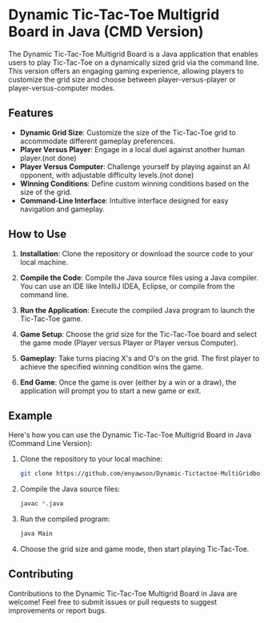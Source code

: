 
# Dynamic Tic-Tac-Toe Multigrid Board in Java (CMD Version)

The Dynamic Tic-Tac-Toe Multigrid Board is a Java application that enables users to play Tic-Tac-Toe on a dynamically sized grid via the command line. This version offers an engaging gaming experience, allowing players to customize the grid size and choose between player-versus-player or player-versus-computer modes.


## Features

- **Dynamic Grid Size**: Customize the size of the Tic-Tac-Toe grid to accommodate different gameplay preferences.
- **Player Versus Player**: Engage in a local duel against another human player.(not done)
- **Player Versus Computer**: Challenge yourself by playing against an AI opponent, with adjustable difficulty levels.(not done)
- **Winning Conditions**: Define custom winning conditions based on the size of the grid.
- **Command-Line Interface**: Intuitive interface designed for easy navigation and gameplay.

## How to Use

1. **Installation**: Clone the repository or download the source code to your local machine.

2. **Compile the Code**: Compile the Java source files using a Java compiler. You can use an IDE like IntelliJ IDEA, Eclipse, or compile from the command line.

3. **Run the Application**: Execute the compiled Java program to launch the Tic-Tac-Toe game.

4. **Game Setup**: Choose the grid size for the Tic-Tac-Toe board and select the game mode (Player versus Player or Player versus Computer).

5. **Gameplay**: Take turns placing X's and O's on the grid. The first player to achieve the specified winning condition wins the game.

6. **End Game**: Once the game is over (either by a win or a draw), the application will prompt you to start a new game or exit.

## Example

Here's how you can use the Dynamic Tic-Tac-Toe Multigrid Board in Java (Command Line Version):

1. Clone the repository to your local machine:
   ```bash
   git clone https://github.com/enyawson/Dynamic-Tictactoe-MultiGridboard.git
   ```

2. Compile the Java source files:
   ```bash
   javac *.java
   ```

3. Run the compiled program:
   ```bash
   java Main
   ```

4. Choose the grid size and game mode, then start playing Tic-Tac-Toe.

## Contributing

Contributions to the Dynamic Tic-Tac-Toe Multigrid Board in Java are welcome! Feel free to submit issues or pull requests to suggest improvements or report bugs.

